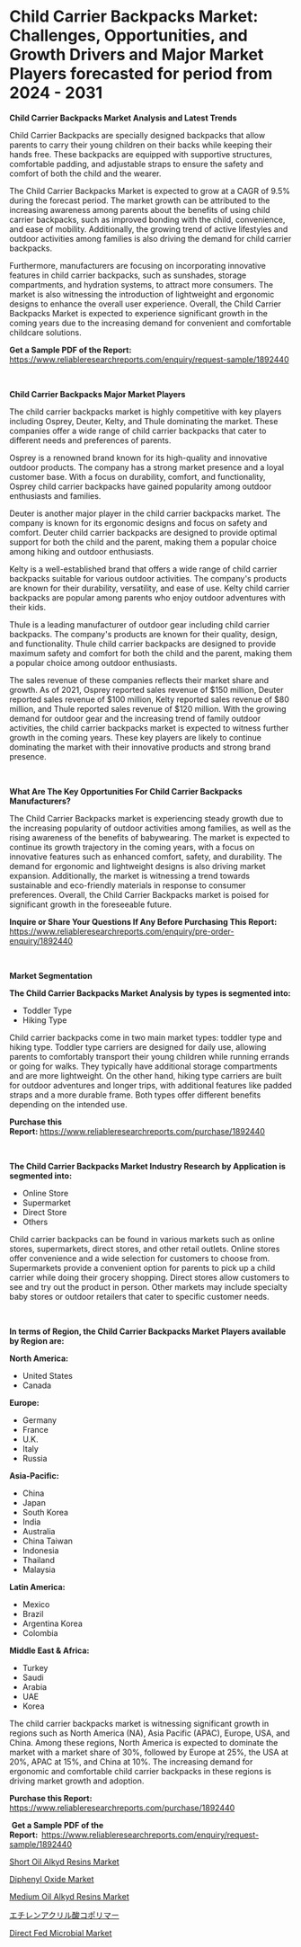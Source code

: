 <p><h1>Child Carrier Backpacks Market: Challenges, Opportunities, and Growth Drivers and Major Market Players forecasted for period from 2024 - 2031</h1></p><p><strong>Child Carrier Backpacks Market Analysis and Latest Trends</strong></p>
<p><p>Child Carrier Backpacks are specially designed backpacks that allow parents to carry their young children on their backs while keeping their hands free. These backpacks are equipped with supportive structures, comfortable padding, and adjustable straps to ensure the safety and comfort of both the child and the wearer.</p><p>The Child Carrier Backpacks Market is expected to grow at a CAGR of 9.5% during the forecast period. The market growth can be attributed to the increasing awareness among parents about the benefits of using child carrier backpacks, such as improved bonding with the child, convenience, and ease of mobility. Additionally, the growing trend of active lifestyles and outdoor activities among families is also driving the demand for child carrier backpacks.</p><p>Furthermore, manufacturers are focusing on incorporating innovative features in child carrier backpacks, such as sunshades, storage compartments, and hydration systems, to attract more consumers. The market is also witnessing the introduction of lightweight and ergonomic designs to enhance the overall user experience. Overall, the Child Carrier Backpacks Market is expected to experience significant growth in the coming years due to the increasing demand for convenient and comfortable childcare solutions.</p></p>
<p><strong>Get a Sample PDF of the Report:&nbsp;</strong> <a href="https://www.reliableresearchreports.com/enquiry/request-sample/1892440">https://www.reliableresearchreports.com/enquiry/request-sample/1892440</a></p>
<p>&nbsp;</p>
<p><strong>Child Carrier Backpacks Major Market Players</strong></p>
<p><p>The child carrier backpacks market is highly competitive with key players including Osprey, Deuter, Kelty, and Thule dominating the market. These companies offer a wide range of child carrier backpacks that cater to different needs and preferences of parents.</p><p>Osprey is a renowned brand known for its high-quality and innovative outdoor products. The company has a strong market presence and a loyal customer base. With a focus on durability, comfort, and functionality, Osprey child carrier backpacks have gained popularity among outdoor enthusiasts and families.</p><p>Deuter is another major player in the child carrier backpacks market. The company is known for its ergonomic designs and focus on safety and comfort. Deuter child carrier backpacks are designed to provide optimal support for both the child and the parent, making them a popular choice among hiking and outdoor enthusiasts.</p><p>Kelty is a well-established brand that offers a wide range of child carrier backpacks suitable for various outdoor activities. The company's products are known for their durability, versatility, and ease of use. Kelty child carrier backpacks are popular among parents who enjoy outdoor adventures with their kids.</p><p>Thule is a leading manufacturer of outdoor gear including child carrier backpacks. The company's products are known for their quality, design, and functionality. Thule child carrier backpacks are designed to provide maximum safety and comfort for both the child and the parent, making them a popular choice among outdoor enthusiasts.</p><p>The sales revenue of these companies reflects their market share and growth. As of 2021, Osprey reported sales revenue of $150 million, Deuter reported sales revenue of $100 million, Kelty reported sales revenue of $80 million, and Thule reported sales revenue of $120 million. With the growing demand for outdoor gear and the increasing trend of family outdoor activities, the child carrier backpacks market is expected to witness further growth in the coming years. These key players are likely to continue dominating the market with their innovative products and strong brand presence.</p></p>
<p>&nbsp;</p>
<p><strong>What Are The Key Opportunities For Child Carrier Backpacks Manufacturers?</strong></p>
<p><p>The Child Carrier Backpacks market is experiencing steady growth due to the increasing popularity of outdoor activities among families, as well as the rising awareness of the benefits of babywearing. The market is expected to continue its growth trajectory in the coming years, with a focus on innovative features such as enhanced comfort, safety, and durability. The demand for ergonomic and lightweight designs is also driving market expansion. Additionally, the market is witnessing a trend towards sustainable and eco-friendly materials in response to consumer preferences. Overall, the Child Carrier Backpacks market is poised for significant growth in the foreseeable future.</p></p>
<p><strong>Inquire or Share Your Questions If Any Before Purchasing This Report:</strong> <a href="https://www.reliableresearchreports.com/enquiry/pre-order-enquiry/1892440">https://www.reliableresearchreports.com/enquiry/pre-order-enquiry/1892440</a></p>
<p>&nbsp;</p>
<p><strong>Market Segmentation</strong></p>
<p><strong>The Child Carrier Backpacks Market Analysis by types is segmented into:</strong></p>
<p><ul><li>Toddler Type</li><li>Hiking Type</li></ul></p>
<p><p>Child carrier backpacks come in two main market types: toddler type and hiking type. Toddler type carriers are designed for daily use, allowing parents to comfortably transport their young children while running errands or going for walks. They typically have additional storage compartments and are more lightweight. On the other hand, hiking type carriers are built for outdoor adventures and longer trips, with additional features like padded straps and a more durable frame. Both types offer different benefits depending on the intended use.</p></p>
<p><strong>Purchase this Report:&nbsp;</strong><a href="https://www.reliableresearchreports.com/purchase/1892440">https://www.reliableresearchreports.com/purchase/1892440</a></p>
<p>&nbsp;</p>
<p><strong>The Child Carrier Backpacks Market Industry Research by Application is segmented into:</strong></p>
<p><ul><li>Online Store</li><li>Supermarket</li><li>Direct Store</li><li>Others</li></ul></p>
<p><p>Child carrier backpacks can be found in various markets such as online stores, supermarkets, direct stores, and other retail outlets. Online stores offer convenience and a wide selection for customers to choose from. Supermarkets provide a convenient option for parents to pick up a child carrier while doing their grocery shopping. Direct stores allow customers to see and try out the product in person. Other markets may include specialty baby stores or outdoor retailers that cater to specific customer needs.</p></p>
<p>&nbsp;</p>
<p><strong>In terms of Region, the Child Carrier Backpacks Market Players available by Region are:</strong></p>
<p>
    <p> <strong> North America: </strong>
        <ul>
            <li>United States</li>
            <li>Canada</li>
        </ul>
        </p> 
    <p> <strong> Europe: </strong>
        <ul>
            <li>Germany</li>
            <li>France</li>
            <li>U.K.</li>
            <li>Italy</li>
            <li>Russia</li>
        </ul>
        </p> 
    <p> <strong> Asia-Pacific: </strong>
        <ul>
            <li>China</li>
            <li>Japan</li>
            <li>South Korea</li>
            <li>India</li>
            <li>Australia</li>
            <li>China Taiwan</li>
            <li>Indonesia</li>
            <li>Thailand</li>
            <li>Malaysia</li>
        </ul>
        </p> 
    <p> <strong> Latin America: </strong>
        <ul>
            <li>Mexico</li>
            <li>Brazil</li>
            <li>Argentina Korea</li>
            <li>Colombia</li>
        </ul>
        </p> 
    <p> <strong> Middle East & Africa: </strong>
        <ul>
            <li>Turkey</li>
            <li>Saudi</li>
            <li>Arabia</li>
            <li>UAE</li>
            <li>Korea</li>
        </ul>
    </p>
    </p>
<p><p>The child carrier backpacks market is witnessing significant growth in regions such as North America (NA), Asia Pacific (APAC), Europe, USA, and China. Among these regions, North America is expected to dominate the market with a market share of 30%, followed by Europe at 25%, the USA at 20%, APAC at 15%, and China at 10%. The increasing demand for ergonomic and comfortable child carrier backpacks in these regions is driving market growth and adoption.</p></p>
<p><strong>Purchase this Report: </strong><a href="https://www.reliableresearchreports.com/purchase/1892440">https://www.reliableresearchreports.com/purchase/1892440</a></p>
<p>&nbsp;<strong>Get a Sample PDF of the Report:&nbsp;&nbsp;</strong><a href="https://www.reliableresearchreports.com/enquiry/request-sample/1892440">https://www.reliableresearchreports.com/enquiry/request-sample/1892440</a></p>
<p><strong></strong></p>
<p><p><a href="https://gamy-alyssum-396.notion.site/Short-Oil-Alkyd-Resins-Market-Research-Report-Forecasted-for-Period-from-2024-2031-by-Market-Type-96fdd3dea6ba4543982c72241ea0248b">Short Oil Alkyd Resins Market</a></p><p><a href="https://view.publitas.com/reportprime-1/diphenyl-oxide-market-research-report-unlocks-analysis-on-the-market-financial-status-market-size-and-market-revenue-upto-2031/">Diphenyl Oxide Market</a></p><p><a href="https://poised-avenue-46d.notion.site/Medium-Oil-Alkyd-Resins-Market-Offer-Valuable-Insights-into-Market-Size-Market-Share-Market-Trends-a2c742112ee446d4ac32cba9cdb6b2c4">Medium Oil Alkyd Resins Market</a></p><p><a href="https://medium.com/@suplazad62/%E3%82%A8%E3%83%81%E3%83%AC%E3%83%B3%E3%82%A2%E3%82%AF%E3%83%AA%E3%83%AB%E9%85%B8%E5%85%B1%E9%87%8D%E5%90%88%E4%BD%93%E5%B8%82%E5%A0%B4-%E5%B8%82%E5%A0%B4%E3%82%B7%E3%82%A7%E3%82%A2-%E5%B8%82%E5%A0%B4%E3%83%88%E3%83%AC%E3%83%B3%E3%83%89-%E3%81%8A%E3%82%88%E3%81%B3%E5%B0%86%E6%9D%A5%E3%81%AE%E6%88%90%E9%95%B7%E3%82%92%E6%8E%A2%E3%82%8B-354442981fcb">エチレンアクリル酸コポリマー</a></p><p><a href="https://view.publitas.com/reportprime-1/direct-fed-microbial-market-research-report-reveals-the-latest-trends-and-opportunities-of-this-market-for-period-from-2024-2031/">Direct Fed Microbial Market</a></p></p>